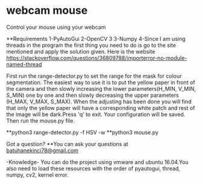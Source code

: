 # webcam mouse
Control your mouse using your webcam

**Requirements
1-PyAutoGui
2-OpenCV 3
3-Numpy
4-Since I am using threads in the program the first thing you need to do is go to the site mentioned and apply the solution given. Here is the website https://stackoverflow.com/questions/36809788/importerror-no-module-named-thread

First run the range-detector.py to set the range for the mask for colour segmentation. The easiest way to use it is to put the yellow paper in front of the camera and then slowly increasing the lower parameters(H_MIN, V_MIN, S_MIN) one by one and then slowly decreasing the upper parameters (H_MAX, V_MAX, S_MAX). When the adjusting has been done you will find that only the yellow paper will have a corresponding white patch and rest of the image will be dark.Press 'q' to exit. Your configuration will be saved. Then run the mouse.py file.

**python3 range-detector.py -f HSV -w
**python3 mouse.py

Got a question?
**You can ask your questions at batuhanekinci78@gmail.com

-Knowledge-
You can do the project using vmware and ubuntu 16.04.You also need to load these resources with the order of pyautogui, thread, numpy, cv2, kernel error.

